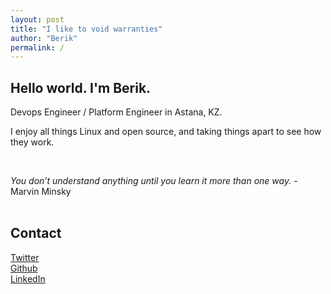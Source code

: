 ```yaml
---
layout: post
title: "I like to void warranties"
author: "Berik"
permalink: /
---
```


## Hello world. I'm Berik.

Devops Engineer / Platform Engineer in Astana, KZ.

I enjoy all things Linux and open source, and taking things apart to see how they work.

<br />

*You don’t understand anything until you learn it more than one way.*
   \-  Marvin Minsky
<br />
<br />

## Contact
  <script type="text/javascript">
                function gen_mail_to_link(lhs,rhs,subject)
                {
                        document.write("<A HREF=\"mailto");
                        document.write(":" + lhs + "@");
                        document.write(rhs + "?subject=" + subject + "\">" + lhs + "@" + rhs + "<\/A>");
                        return
                }
  </script>
[Twitter](http://www.twitter.com/B3r1k) <br />
[Github](https://github.com/ashimov) <br />
[LinkedIn](https://www.linkedin.com/in/berik-ashimov) <br />
<SCRIPT LANGUAGE="JavaScript" type="text/javascript"> gen_mail_to_link('berik','ashimov.com','') </script><br />
